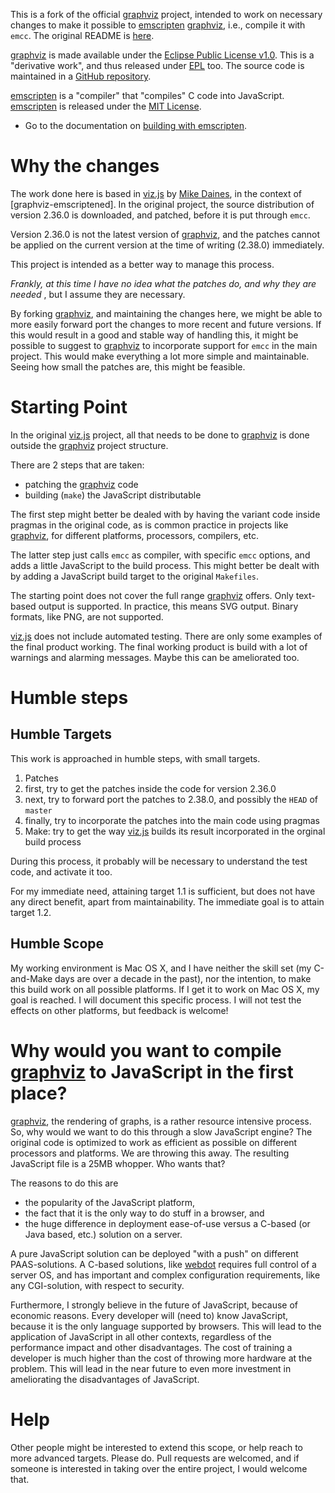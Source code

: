 This is a fork of the official [graphviz] project, intended to work on
necessary changes to make it possible to [emscripten] [graphviz], i.e.,
compile it with `emcc`. The original README is [here](README-graphviz.md).

[graphviz] is made available under the [Eclipse Public License
v1.0][EPL]. This is a "derivative work", and thus released under [EPL]
too. The source code is maintained in a [GitHub repository][graphviz repo].

[emscripten] is a "compiler" that "compiles" C code into JavaScript.
[emscripten] is released under the [MIT License].

- Go to the documentation on [building with emscripten](emscripten/index.md).





Why the changes
===============

The work done here is based in [viz.js] by [Mike Daines], in the
context of [graphviz-emscriptened]. In the original project, the source
distribution of version 2.36.0 is downloaded, and patched, before it is
put through `emcc`.

Version 2.36.0 is not the latest version of [graphviz], and the patches
cannot be applied on the current version at the time of writing (2.38.0)
immediately.

This project is intended as a better way to manage this process.

_Frankly, at this time I have no idea what the patches do, and why they
are needed_ , but I assume they are necessary.

By forking [graphviz], and maintaining the changes here, we might be
able to more easily forward port the changes to more recent and future
versions. If this would result in a good and stable way of handling
this, it might be possible to suggest to [graphviz] to incorporate
support for `emcc` in the main project. This would make everything a lot
more simple and maintainable. Seeing how small the patches are, this
might be feasible.





Starting Point
==============

In the original [viz.js] project, all that needs to be done to [graphviz]
is done outside the [graphviz] project structure.

There are 2 steps that are taken:

- patching the [graphviz] code
- building (`make`) the JavaScript distributable

The first step might better be dealed with by having the variant code
inside pragmas in the original code, as is common practice in projects
like [graphviz], for different platforms, processors, compilers, etc.

The latter step just calls `emcc` as compiler, with specific `emcc`
options, and adds a little JavaScript to the build process. This might
better be dealt with by adding a JavaScript build target to the original
`Makefiles`.

The starting point does not cover the full range [graphviz] offers. Only
text-based output is supported. In practice, this means SVG output.
Binary formats, like PNG, are not supported.

[viz.js] does not include automated testing. There are only some
examples of the final product working. The final working product is
build with a lot of warnings and alarming messages. Maybe this can be
ameliorated too.





Humble steps
============

Humble Targets
--------------

This work is approached in humble steps, with small targets.

1. Patches
  1. first, try to get the patches inside the code for version 2.36.0
  2. next, try to forward port the patches to 2.38.0, and possibly the `HEAD` of
     `master`
  3. finally, try to incorporate the patches into the main code using pragmas
2. Make: try to get the way [viz.js] builds its result incorporated in the orginal
   build process

During this process, it probably will be necessary to understand the
test code, and activate it too.

For my immediate need, attaining target 1.1 is sufficient, but does not have any
direct benefit, apart from maintainability. The immediate goal is to attain target 1.2.

Humble Scope
------------

My working environment is Mac OS X, and I have neither the skill set (my C-and-Make
days are over a decade in the past), nor the intention, to make this build work on
all possible platforms. If I get it to work on Mac OS X, my goal is reached. I will
document this specific process. I will not test the effects on other platforms, but
feedback is welcome!





Why would you want to compile [graphviz] to JavaScript in the first place?
==========================================================================

[graphviz], the rendering of graphs, is a rather resource intensive process. So,
why would we want to do this through a slow JavaScript engine? The original code is
optimized to work as efficient as possible on different processors and platforms.
We are throwing this away. The resulting JavaScript file is a 25MB whopper.
Who wants that?

The reasons to do this are

- the popularity of the JavaScript platform,
- the fact that it is the only way to do stuff in a browser, and
- the huge difference in deployment ease-of-use versus a C-based (or Java based, etc.)
  solution on a server.

A pure JavaScript solution can be deployed "with a push" on different PAAS-solutions.
A C-based solutions, like [webdot] requires full control of a server OS, and has
important and complex configuration requirements, like any CGI-solution, with respect
to security.

Furthermore, I strongly believe in the future of JavaScript, because of economic
reasons. Every developer will (need to) know JavaScript, because it is the only language
supported by browsers. This will lead to the application of JavaScript in all other
contexts, regardless of the performance impact and other disadvantages. The cost of
training a developer is much higher than the cost of throwing more hardware at the
problem. This will lead in the near future to even more investment in ameliorating
the disadvantages of JavaScript.





Help
====

Other people might be interested to extend this scope, or help reach to more advanced
targets. Please do. Pull requests are welcomed, and if someone is interested in taking
over the entire project, I would welcome that.





[graphviz-emscripten]: https://github.com/Toryt/graphviz-emscripten
[EPL]: LICENSE
[MIT License]: http://opensource.org/licenses/MIT
[graphviz]: http://www.graphviz.org
[graphviz repo]: https://github.com/ellson/graphviz
[webdot]: https://github.com/ellson/webdot/
[zlib]: http://www.zlib.net
[zlib/libpng license]: http://www.zlib.net/zlib_license.html
[expat]: http://www.jclark.com/xml/expat.html
[viz.js]: https://github.com/mdaines/viz.js/
[liviz.js]: https://github.com/gyuque/livizjs
[Ueyama Satoshi]: https://github.com/gyuque
[Mike Daines]: https://github.com/mdaines
[node.js]: https://nodejs.org
[io.js]: https://iojs.org/en/index.html
[emscripten]: http://kripken.github.io/emscripten-site/

